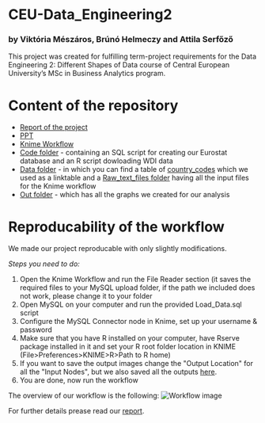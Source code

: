 # CEU-Data_Engineering2
### by Viktória Mészáros, Brúnó Helmeczy and Attila Serfőző

This project was created for fulfilling term-project requirements for the Data Engineering 2: Different Shapes of Data course of Central European University’s MSc in Business Analytics program. 

# Content of the repository
* [Report of the project](https://github.com/Viki-Meszaros/CEU-Data_Engineering2/blob/main/VM_BH_AS_Report.pdf)
* [PPT](https://github.com/Viki-Meszaros/CEU-Data_Engineering2/blob/main/VM_BH_AS_presentation.pptx)
* [Knime Workflow](https://github.com/Viki-Meszaros/CEU-Data_Engineering2/blob/main/VM_BH_AS_Workflow.knwf) 
* [Code folder](https://github.com/Viki-Meszaros/CEU-Data_Engineering2/tree/main/Code) - containing an SQL script for creating our Eurostat database and an R script dowloading WDI data
* [Data folder](https://github.com/Viki-Meszaros/CEU-Data_Engineering2/tree/main/Data) - in which you can find a table of [country_codes](https://github.com/Viki-Meszaros/CEU-Data_Engineering2/blob/main/Data/country_codes.csv) which we used as a linktable and a [Raw_text_files folder](https://github.com/Viki-Meszaros/CEU-Data_Engineering2/tree/main/Data/Raw_Text_files) having all the input files for the Knime workflow
* [Out folder](https://github.com/Viki-Meszaros/CEU-Data_Engineering2/tree/main/Out) - which has all the graphs we created for our analysis



# Reproducability of the workflow
We made our project reproducable with only slightly modifications.

*Steps you need to do:*
1. Open the Knime Workflow and run the File Reader section (it saves the required files to your MySQL upload folder, if the path we included does not work, please change it to your folder 
2. Open MySQL on your computer and run the provided Load_Data.sql script
3. Configure the MySQL Connector node in Knime, set up your username & password
4. Make sure that you have R installed on your computer, have Rserve package installed in it and set your R root folder location in KNIME (File>Preferences>KNIME>R>Path to R home)
5. If you want to save the output images change the "Output Location" for all the "Input Nodes", but we also saved all the outputs [here](https://github.com/Viki-Meszaros/CEU-Data_Engineering2/tree/main/Out).
6. You are done, now run the workflow

The overview of our workflow is the following:
![Workflow image](https://github.com/Viki-Meszaros/CEU-Data_Engineering2/blob/main/Project_Flowchart.jpg)

For further details prease read our [report](https://github.com/Viki-Meszaros/CEU-Data_Engineering2/blob/main/VM_BH_AS_Report.pdf).

